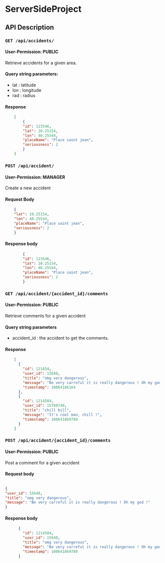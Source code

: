 # ServerSideProject

## API Description

### `GET /api/accidents/`

#### User-Permission: **PUBLIC**
Retrieve accidents for a given area.

#### Query string parameters:
- lat : latitude
- lon : longitude
- rad : radius

#### Response
```json
    [
        { 
        "id": 123546,
        "lat": 10.25154,
        "lon": 40.25544,
        "placeName": "Place saint jean",
        "seriousness": 2
        }
    ]
```

### `POST /api/accident/`

#### User-Permission: **MANAGER**
Create a new accident

#### Request Body

```json
    { 
    "lat": 10.25154,
    "lon": 40.25544,
    "placeName": "Place saint jean",
    "seriousness": 2
    }
```

#### Response body

```json
        { 
        "id": 123546,
        "lat": 10.25154,
        "lon": 40.25544,
        "placeName": "Place saint jean",
        "seriousness": 2
        }
```

### `GET /api/accident/{accident_id}/comments`
#### User-Permission: **PUBLIC**

Retrieve comments for a given accident

#### Query string parameters
- accident_id : the accident to get the comments.

#### Response
```json
    [
      {
        "id": 121654,
        "user_id": 15648,
        "title": "omg very dangerous",
        "message": "Be very carreful it is really dangerous ! Oh my god !",
        "timestamp": 10064186164
      },
      {
        "id": 1214584,
        "user_id": 15789748,
        "title": "chill bill",
        "message": "It's cool man, chill !",
        "timestamp": 100641869789
      }
    ]
```

### `POST /api/accident/{accident_id}/comments`
#### User-Permission: **PUBLIC**

Post a comment for a given accident

#### Request body

```json

{
"user_id": 15648,
"title": "omg very dangerous",
"message": "Be very carreful it is really dangerous ! Oh my god !"
}

```

#### Response body
```json
      {
        "id": 1214584,
        "user_id": 15648,
        "title": "omg very dangerous",
        "message": "Be very carreful it is really dangerous ! Oh my god !",
        "timestamp": 100641869789
      }
```
